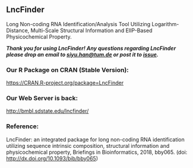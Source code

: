 ## LncFinder
Long Non-coding RNA Identification/Analysis Tool Utilizing Logarithm-Distance, Multi-Scale Structural Information and EIIP-Based Physicochemical Property.

<!-- ***The web server of LncFinder is available now!*** -->

***Thank you for using LncFinder! Any questions regarding LncFinder please drop an email to siyu.han@tum.de or post it to [issue](https://github.com/HAN-Siyu/LncFinder/issues).***
  
### Our R Package on CRAN (Stable Version):  
https://CRAN.R-project.org/package=LncFinder  


### Our Web Server is back:  
http://bmbl.sdstate.edu/lncfinder/
  
### Reference:  
LncFinder: an integrated package for long non-coding RNA identification utilizing sequence intrinsic composition, structural information and physicochemical property, Briefings in Bioinformatics, 2018, bby065. (doi: http://dx.doi.org/10.1093/bib/bby065)
